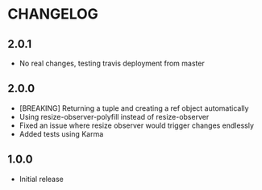 # CHANGELOG

## 2.0.1

- No real changes, testing travis deployment from master

## 2.0.0

- [BREAKING] Returning a tuple and creating a ref object automatically
- Using resize-observer-polyfill instead of resize-observer
- Fixed an issue where resize observer would trigger changes endlessly
- Added tests using Karma

## 1.0.0

- Initial release

